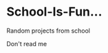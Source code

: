 # School-Is-Fun...
Random projects from school

































































































































































































































































































































































































































Don't read me
